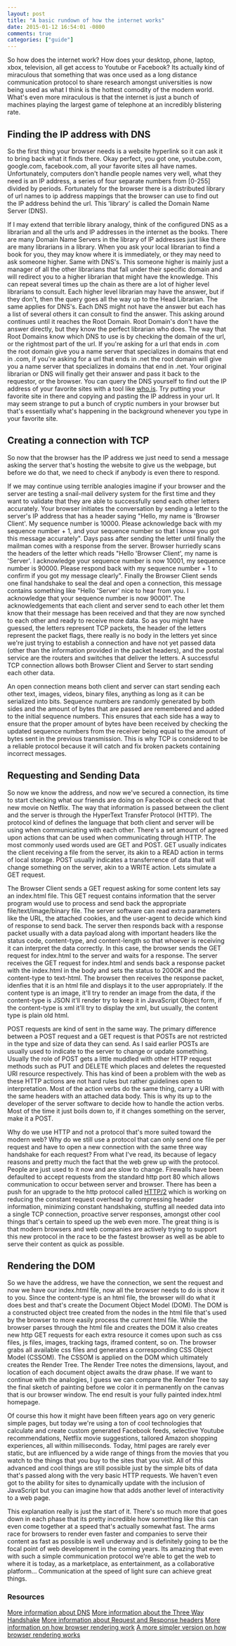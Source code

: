 ```yaml
---
layout: post
title: "A basic rundown of how the internet works"
date: 2015-01-12 16:54:01 -0800
comments: true
categories: ["guide"]
---
```

So how does the internet work? How does your desktop, phone, laptop, xbox, television, all get access to Youtube or Facebook? Its actually kind of miraculous that something that was once used as a long distance communication protocol to share research amongst universities is now being used as what I think is the hottest comodity of the modern world. What's even more miraculous is that the internet is just a bunch of machines playing the largest game of telephone at an incredibly blistering rate.

<!-- more -->

<h2>Finding the IP address with DNS</h2>
So the first thing your browser needs is a website hyperlink so it can ask it to bring back what it finds there. Okay perfect, you got one, youtube.com, google.com, facebook.com, all your favorite sites all have names. Unfortunately, computers don't handle people names very well, what they need is an IP address, a series of four separate numbers from [0-255] divided by periods.  Fortunately for the browser there is a distributed library of url names to ip address mappings that the browser can use to find out the IP address behind the url. This 'library' is called the Domain Name Server (DNS).

If I may extend that terrible library analogy, think of the configured DNS as a librarian and all the urls and IP addresses in the internet as the books.  There are many Domain Name Servers in the library of IP addresses just like there are many librarians in a library.  When you ask your local librarian to find a book for you, they may know where it is immediately, or they may need to ask someone higher.  Same with DNS's. This someone higher is mainly just a manager of all the other librarians that fall under their specific domain and will redirect you to a higher librarian that might have the knowledge. This can repeat several times up the chain as there are a lot of higher level librarians to consult.  Each higher level librarian may have the answer, but if they don't, then the query goes all the way up to the Head Librarian.  The same applies for DNS's. Each DNS might not have the answer but each has a list of several others it can consult to find the answer. This asking around continues until it reaches the Root Domain. Root Domain's don't have the answer directly, but they know the perfect librarian who does. The way that Root Domains know which DNS to use is by checking the domain of the url, or the rightmost part of the url.  If you're asking for a url that ends in .com the root domain give you a name server that specializes in domains that end in .com, if you're asking for a url that ends in .net the root domain will give you a name server that specializes in domains that end in .net. Your original librarian or DNS will finally get their answer and pass it back to the requestor, or the browser.  You can query the DNS yourself to find out the IP address of your favorite sites with a tool like <a href="https://who.is/dns/">who.is</a>. Try putting your favorite site in there and copying and pasting the IP address in your url.  It may seem strange to put a bunch of cryptic numbers in your browser but that's essentially what's happening in the background whenever you type in your favorite site.

<h2>Creating a connection with TCP</h2>
So now that the browser has the IP address we just need to send a message asking the server that's hosting the website to give us the webpage, but before we do that, we need to check if anybody is even there to respond. 

If we may continue using terrible analogies imagine if your browser and the server are testing a snail-mail delivery system for the first time and they want to validate that they are able to successfully send each other letters accurately. Your browser initiates the conversation by sending a letter to the server's IP address that has a header saying "Hello, my name is 'Browser Client'. My sequence number is 10000. Please acknowledge back with my sequence number + 1, and your sequence number so that I know you got this message accurately". Days pass after sending the letter until finally the mailman comes with a response from the server. Browser hurriedly scans the headers of the letter which reads "Hello 'Browser Client', my name is 'Server'. I acknowledge your sequence number is now 10001, my sequence number is 90000. Please respond back with my sequence number + 1 to confirm if you got my message clearly". Finally the Browser Client sends one final handshake to seal the deal and open a connection, this message contains something like "Hello 'Server' nice to hear from you. I acknowledge that your sequence number is now 90001".  The acknowledgements that each client and server send to each other let them know that their message has been received and that they are now synched to each other and ready to receive more data. So as you might have guessed, the letters represent TCP packets, the header of the letters represent the packet flags, there really is no body in the letters yet since we're just trying to establish a connection and have not yet passed data (other than the information provided in the packet headers), and the postal service are the routers and switches that deliver the letters. A successful TCP connection allows both Browser Client and Server to start sending each other data.  

An open connection means both client and server can start sending each other text, images, videos, binary files, anything as long as it can be serialized into bits. Sequence numbers are randomly generated by both sides and the amount of bytes that are passed are remembered and added to the initial sequence numbers.  This ensures that each side has a way to ensure that the proper amount of bytes have been received by checking the updated sequence numbers from the receiver being equal to the amount of bytes sent in the previous transmission. This is why TCP is considered to be a reliable protocol because it will catch and fix broken packets containing incorrect messages.

<h2>Requesting and Sending Data</h2>
So now we know the address, and now we've secured a connection, its time to start checking what our friends are doing on Facebook or check out that new movie on Netflix. The way that information is passed between the client and the server is through the HyperText Transfer Protocol (HTTP). The protocol kind of defines the language that both client and server will be using when communicating with each other. There's a set amount of agreed upon actions that can be used when communicating through HTTP. The most commonly used words used are GET and POST. GET usually indicates the client receiving a file from the server, its akin to a READ action in terms of local storage. POST usually indicates a transferrence of data that will change something on the server, akin to a WRITE action. Lets simulate a GET request.

The Browser Client sends a GET request asking for some content lets say an index.html file. This GET request contains information that the server program would use to process and send back the appropriate file/text/image/binary file. The server software can read extra parameters like the URL, the attached cookies, and the user-agent to decide which kind of response to send back. The server then responds back with a response packet usually with a data payload along with important headers like the status code, content-type, and content-length so that whoever is receiving it can interpret the data correctly. In this case, the browser sends the GET request for index.html to the server and waits for a response. The server receives the GET request for index.html and sends back a response packet with the index.html in the body and sets the status to 200OK and the content-type to text-html. The browser then receives the response packet, idenfies that it is an html file and displays it to the user appropriately. If the content type is an image, it'll try to render an image from the data, if the content-type is JSON it'll render try to keep it in JavaScript Object form, if the content-type is xml it'll try to display the xml, but usually, the content type is plain old html.

POST requests are kind of sent in the same way.  The primary difference between a POST request and a GET request is that POSTs are not restricted in the type and size of data they can send. As I said earlier POSTs are usually used to indicate to the server to change or update something. Usually the role of POST gets a little muddled with other HTTP request methods such as PUT and DELETE which places and deletes the requested URI resource respectively. This has kind of been a problem with the web as these HTTP actions are not hard rules but rather guidelines open to interpretation.  Most of the action verbs do the same thing, carry a URI with the same headers with an attached data body. This is why its up to the developer of the server software to decide how to handle the action verbs.  Most of the time it just boils down to, if it changes something on the server, make it a POST.

Why do we use HTTP and not a protocol that's more suited toward the modern web? Why do we still use a protocol that can only send one file per request and have to open a new connection with the same three way handshake for each request? From what I've read, its because of legacy reasons and pretty much the fact that the web grew up with the protocol. People are just used to it now and are slow to change.  Firewalls have been defaulted to accept requests from the standard http port 80 which allows communication to occur between server and browser. There has been a push for an upgrade to the http protocol called <a href="https://http2.github.io/">HTTP/2</a> which is working on reducing the constant request overhead by compressing header information, minimizing constant handshaking, stuffing all needed data into a single TCP connection, proactive server responses, amongst other cool things that's certain to speed up the web even more. The great thing is is that modern browsers and web companies  are actively trying to support this new protocol in the race to be the fastest browser as well as be able to serve their content as quick as possible.

<h2>Rendering the DOM</h2>
So we have the address, we have the connection, we sent the request and now we have our index.html file, now all the browser needs to do is show it to you. Since the content-type is an html file, the browser will do what it does best and that's create the Document Object Model (DOM). The DOM is a constructed object tree created from the nodes in the html file that's used by the browser to more easily process the current html file. While the browser parses through the html file and creates the DOM it also creates new http GET requests for each extra resource it comes upon such as css files, js files, images, tracking tags, iframed content, so on. The browser grabs all available css files and generates a corresponding CSS Object Model (CSSOM). The CSSOM is applied on the DOM which ultimately creates the Render Tree. The Render Tree notes the dimensions, layout, and location of each document object awaits the draw phase.  If we want to continue with the analogies, I guess we can compare the Render Tree to say the final sketch of painting before we color it in permanently on the canvas that is our browser window. The end result is your fully painted index.html homepage. 

Of course this how it might have been fifteen years ago on very generic simple pages, but today we're using a ton of cool technologies that calculate and create custom generated Facebook feeds, selective Youtube recommendations, Netflix movie suggestions, tailored Amazon shopping experiences, all within milliseconds. Today, html pages are rarely ever static, but are influenced by a wide range of things from the movies that you watch to the things that you buy to the sites that you visit. All of this advanced and cool things are still possible just by the simple bits of data that's passed along with the very basic HTTP requests. We haven't even got to the ability for sites to dynamically update with the inclusion of JavaScript but you can imagine how that adds another level of interactivity to a web page.

This explanation really is just the start of it.  There's so much more that goes down in each phase that its pretty incredible how something like this can even come together at a speed that's actually somewhat fast. The arms race for browsers to render even faster and companies to serve their content as fast as possible is well underway and is definitely going to be the focal point of web development in the coming years. Its amazing that even with such a simple communication protocol we're able to get the web to where it is today, as a marketplace, as entertainment, as a collaborative platform... Communication at the speed of light sure can achieve great things.

<h3>Resources</h3>
<a href="http://wiki.bravenet.com/How_the_domain_name_system_works">More information about DNS</a>   
<a href="https://support.microsoft.com/kb/172983/en-us">More information about the Three Way Handshake</a>   
<a href="http://www.tutorialspoint.com/http/http_header_fields.htm">More information about Request and Response headers</a>   
<a href="http://taligarsiel.com/Projects/howbrowserswork1.htm">More information on how browser rendering work</a>   
<a href="https://developers.google.com/web/fundamentals/performance/critical-rendering-path/render-tree-construction?hl=en">A more simpler version on how browser rendering works</a>
